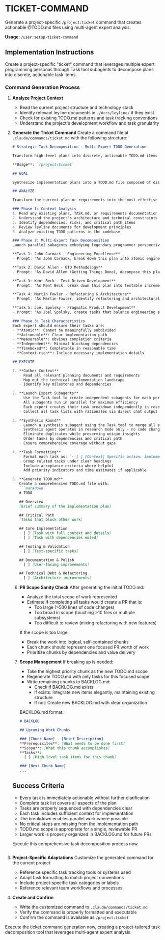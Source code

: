 # TICKET-COMMAND

Generate a project-specific `/project:ticket` command that creates actionable @TODO.md files using multi-agent expert analysis.

**Usage**: `/user:setup-ticket-command`

## Implementation Instructions

Create a project-specific "ticket" command that leverages multiple expert programming personas through Task tool subagents to decompose plans into discrete, actionable task items.

### Command Generation Process

1. **Analyze Project Context**
   - Read the current project structure and technology stack
   - Identify relevant leyline documents in `./docs/leyline/` if they exist
   - Check for existing TODO.md patterns and task tracking conventions
   - Understand the project's development workflow and task granularity

2. **Generate the Ticket Command**
   Create a command file at `.claude/commands/ticket.md` with the following structure:

   ```markdown
   # Strategic Task Decomposition - Multi-Expert TODO Generation

   Transform high-level plans into discrete, actionable TODO.md items using legendary programmer perspectives.

   **Usage**: `/project:ticket`

   ## GOAL

   Synthesize implementation plans into a TODO.md file composed of discrete, well-defined, narrowly scoped, highly detailed, context-rich, atomic and actionable task items.

   ## ANALYZE

   Transform the current plan or requirements into the most effective task breakdown possible.

   ### Phase 1: Context Analysis
   1. Read any existing plans, TASK.md, or requirements documentation
   2. Understand the project's architecture and technical constraints
   3. Identify dependencies, risks, and critical path items
   4. Review leyline documents for development principles
   5. Analyze existing TODO patterns in the codebase

   ### Phase 2: Multi-Expert Task Decomposition
   Launch parallel subagents embodying legendary programmer perspectives using the Task tool. Each subagent must run independently and in parallel for maximum efficiency. CRITICAL: All subagents operate in research/investigation mode only - they should NOT modify code, use plan mode, or create files. They must output all thoughts, findings, and brainstorming directly to chat:

   **Task 1: John Carmack - Engineering Excellence**
   - Prompt: "As John Carmack, break down this plan into atomic engineering tasks. Focus on algorithmic clarity, performance considerations, and first principles. Each task should be technically precise and implementation-focused. What are the most fundamental units of work? IMPORTANT: You are in research mode only - do not modify any code, do not use plan mode, and output all your task breakdown directly to chat."

   **Task 2: David Allen - GTD Methodology**
   - Prompt: "As David Allen (Getting Things Done), decompose this plan into next actions that are concrete, actionable, and context-specific. Each task should have a clear 'done' state and be executable without further planning. Focus on removing ambiguity. IMPORTANT: You are in research mode only - do not modify any code, do not use plan mode, and output all your task breakdown directly to chat."

   **Task 3: Kent Beck - Test-Driven Development**
   - Prompt: "As Kent Beck, break down this plan into testable increments. Each task should represent a verifiable behavior change. Structure tasks to enable test-first development and continuous integration. IMPORTANT: You are in research mode only - do not modify any code, do not use plan mode, and output all your task breakdown directly to chat."

   **Task 4: Martin Fowler - Refactoring & Architecture**
   - Prompt: "As Martin Fowler, identify refactoring and architectural tasks. Break down the work to maintain clean architecture, enable incremental improvements, and prevent technical debt accumulation. IMPORTANT: You are in research mode only - do not modify any code, do not use plan mode, and output all your task breakdown directly to chat."

   **Task 5: Joel Spolsky - Pragmatic Product Development**
   - Prompt: "As Joel Spolsky, create tasks that balance engineering excellence with shipping. Include tasks for documentation, edge cases, user experience polish, and practical deployment considerations. IMPORTANT: You are in research mode only - do not modify any code, do not use plan mode, and output all your task breakdown directly to chat."

   ### Phase 3: Task Characteristics
   Each expert should ensure their tasks are:
   - **Atomic**: Cannot be meaningfully subdivided
   - **Actionable**: Clear implementation path
   - **Measurable**: Obvious completion criteria
   - **Independent**: Minimal blocking dependencies
   - **Timeboxed**: Completable in reasonable time
   - **Context-rich**: Include necessary implementation details

   ## EXECUTE

   1. **Gather Context**
      - Read all relevant planning documents and requirements
      - Map out the technical implementation landscape
      - Identify key milestones and dependencies

   2. **Launch Expert Subagents**
      - Use the Task tool to create independent subagents for each perspective
      - All subagents run in parallel for maximum efficiency
      - Each expert creates their task breakdown independently in research mode only
      - Collect all task lists with rationales via direct chat output

   3. **Synthesis Round**
      - Launch a synthesis subagent using the Task tool to merge all expert task lists
      - Synthesis agent operates in research mode only - no code changes, no plan mode, output to chat
      - Eliminate duplicates while preserving unique insights
      - Order tasks by dependencies and critical path
      - Ensure comprehensive coverage without gaps

   4. **Task Formatting**
      - Format each task as: `- [ ] [Context] Specific action: implementation details`
      - Group related tasks under clear headings
      - Include acceptance criteria where helpful
      - Add priority indicators and time estimates if applicable

   5. **Generate TODO.md**
      Create a comprehensive TODO.md file with:
      ```markdown
      # TODO

      ## Overview
      [Brief summary of the implementation plan]

      ## Critical Path
      [Tasks that block other work]

      ## Core Implementation
      - [ ] [Task with full context and details]
      - [ ] [Task with dependencies noted]

      ## Testing & Validation
      - [ ] [Test-specific tasks]

      ## Documentation & Polish
      - [ ] [User-facing improvements]

      ## Technical Debt & Refactoring
      - [ ] [Architecture improvements]
      ```

   6. **PR Scope Sanity Check**
      After generating the initial TODO.md:
      - Analyze the total scope of work represented
      - Estimate if completing all tasks would create a PR that is:
        * Too large (>500 lines of code changes)
        * Too broad in scope (touching >10 files or multiple subsystems)
        * Too difficult to review (mixing refactoring with new features)

      If the scope is too large:
      - Break the work into logical, self-contained chunks
      - Each chunk should represent one focused PR worth of work
      - Prioritize chunks by dependencies and value delivery

   7. **Scope Management**
      If breaking up is needed:
      - Take the highest priority chunk as the new TODO.md scope
      - Regenerate TODO.md with only tasks for this focused scope
      - Write remaining chunks to BACKLOG.md:
        * Check if BACKLOG.md exists
        * If exists: Integrate new items elegantly, maintaining existing structure
        * If not: Create new BACKLOG.md with clear organization

      BACKLOG.md format:
      ```markdown
      # BACKLOG

      ## Upcoming Work Chunks

      ### [Chunk Name] - [Brief Description]
      **Prerequisites**: [What needs to be done first]
      **Scope**: [What this chunk accomplishes]
      **Tasks**:
      - [ ] [High-level task items for this chunk]

      ### [Next Chunk Name]
      ...
      ```

   ## Success Criteria

   - Every task is immediately actionable without further clarification
   - Complete task list covers all aspects of the plan
   - Tasks are properly sequenced with dependencies clear
   - Each task includes sufficient context for implementation
   - The breakdown enables parallel work where possible
   - No critical steps are missing from the implementation path
   - TODO.md scope is appropriate for a single, reviewable PR
   - Larger work is properly organized in BACKLOG.md for future PRs

   Execute this comprehensive task decomposition process now.
   ```

3. **Project-Specific Adaptations**
   Customize the generated command for the current project:
   - Reference specific task tracking tools or systems used
   - Adapt task formatting to match project conventions
   - Include project-specific task categories or labels
   - Reference relevant team workflows and processes

4. **Create and Confirm**
   - Write the customized command to `.claude/commands/ticket.md`
   - Verify the command is properly formatted and executable
   - Confirm the command is available as `/project:ticket`

Execute the ticket command generation now, creating a project-tailored task decomposition tool that leverages multi-agent expert analysis.
